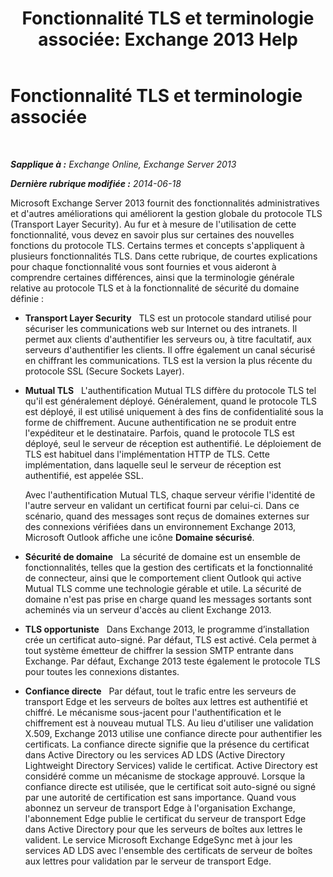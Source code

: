 ﻿---
title: 'Fonctionnalité TLS et terminologie associée: Exchange 2013 Help'
TOCTitle: Fonctionnalité TLS et terminologie associée
ms:assetid: 294ba2a9-892d-4a90-beec-9d298426b5f4
ms:mtpsurl: https://technet.microsoft.com/fr-fr/library/Bb430753(v=EXCHG.150)
ms:contentKeyID: 52062947
ms.date: 04/24/2018
mtps_version: v=EXCHG.150
ms.translationtype: HT
---

# Fonctionnalité TLS et terminologie associée

 

_**Sapplique à :** Exchange Online, Exchange Server 2013_

_**Dernière rubrique modifiée :** 2014-06-18_

Microsoft Exchange Server 2013 fournit des fonctionnalités administratives et d'autres améliorations qui améliorent la gestion globale du protocole TLS (Transport Layer Security). Au fur et à mesure de l'utilisation de cette fonctionnalité, vous devez en savoir plus sur certaines des nouvelles fonctions du protocole TLS. Certains termes et concepts s'appliquent à plusieurs fonctionnalités TLS. Dans cette rubrique, de courtes explications pour chaque fonctionnalité vous sont fournies et vous aideront à comprendre certaines différences, ainsi que la terminologie générale relative au protocole TLS et à la fonctionnalité de sécurité du domaine définie :

  - **Transport Layer Security**   TLS est un protocole standard utilisé pour sécuriser les communications web sur Internet ou des intranets. Il permet aux clients d'authentifier les serveurs ou, à titre facultatif, aux serveurs d'authentifier les clients. Il offre également un canal sécurisé en chiffrant les communications. TLS est la version la plus récente du protocole SSL (Secure Sockets Layer).

  - **Mutual TLS**   L'authentification Mutual TLS diffère du protocole TLS tel qu'il est généralement déployé. Généralement, quand le protocole TLS est déployé, il est utilisé uniquement à des fins de confidentialité sous la forme de chiffrement. Aucune authentification ne se produit entre l'expéditeur et le destinataire. Parfois, quand le protocole TLS est déployé, seul le serveur de réception est authentifié. Le déploiement de TLS est habituel dans l'implémentation HTTP de TLS. Cette implémentation, dans laquelle seul le serveur de réception est authentifié, est appelée SSL.
    
    Avec l'authentification Mutual TLS, chaque serveur vérifie l'identité de l'autre serveur en validant un certificat fourni par celui-ci. Dans ce scénario, quand des messages sont reçus de domaines externes sur des connexions vérifiées dans un environnement Exchange 2013, Microsoft Outlook affiche une icône **Domaine sécurisé**.

  - **Sécurité de domaine**   La sécurité de domaine est un ensemble de fonctionnalités, telles que la gestion des certificats et la fonctionnalité de connecteur, ainsi que le comportement client Outlook qui active Mutual TLS comme une technologie gérable et utile. La sécurité de domaine n'est pas prise en charge quand les messages sortants sont acheminés via un serveur d'accès au client Exchange 2013.

  - **TLS opportuniste**   Dans Exchange 2013, le programme d’installation crée un certificat auto-signé. Par défaut, TLS est activé. Cela permet à tout système émetteur de chiffrer la session SMTP entrante dans Exchange. Par défaut, Exchange 2013 teste également le protocole TLS pour toutes les connexions distantes.

  - **Confiance directe**   Par défaut, tout le trafic entre les serveurs de transport Edge et les serveurs de boîtes aux lettres est authentifié et chiffré. Le mécanisme sous-jacent pour l'authentification et le chiffrement est à nouveau mutual TLS. Au lieu d'utiliser une validation X.509, Exchange 2013 utilise une confiance directe pour authentifier les certificats. La confiance directe signifie que la présence du certificat dans Active Directory ou les services AD LDS (Active Directory Lightweight Directory Services) valide le certificat. Active Directory est considéré comme un mécanisme de stockage approuvé. Lorsque la confiance directe est utilisée, que le certificat soit auto-signé ou signé par une autorité de certification est sans importance. Quand vous abonnez un serveur de transport Edge à l'organisation Exchange, l'abonnement Edge publie le certificat du serveur de transport Edge dans Active Directory pour que les serveurs de boîtes aux lettres le valident. Le service Microsoft Exchange EdgeSync met à jour les services AD LDS avec l'ensemble des certificats de serveur de boîtes aux lettres pour validation par le serveur de transport Edge.

